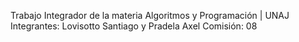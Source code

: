 Trabajo Integrador de la materia Algoritmos y Programación | UNAJ
  Integrantes: Lovisotto Santiago y Pradela Axel
  Comisión: 08
